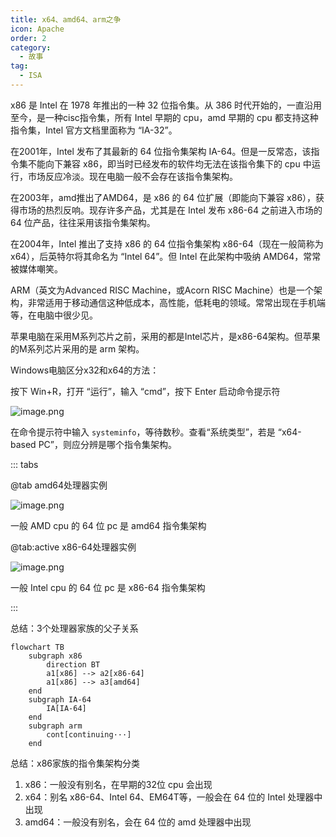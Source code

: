 ```yaml
---
title: x64、amd64、arm之争
icon: Apache
order: 2
category:
  - 故事
tag:
  - ISA
---
```


x86 是 Intel 在 1978 年推出的一种 32 位指令集。从 386 时代开始的，一直沿用至今，是一种cisc指令集，所有 Intel 早期的 cpu，amd 早期的 cpu 都支持这种指令集，Intel 官方文档里面称为 “IA-32”。

在2001年，Intel 发布了其最新的 64 位指令集架构 IA-64。但是一反常态，该指令集不能向下兼容 x86，即当时已经发布的软件均无法在该指令集下的 cpu 中运行，市场反应冷淡。现在电脑一般不会存在该指令集架构。

在2003年，amd推出了AMD64，是 x86 的 64 位扩展（即能向下兼容 x86），获得市场的热烈反响。现存许多产品，尤其是在 Intel 发布 x86-64 之前进入市场的 64 位产品，往往采用该指令集架构。

在2004年，Intel 推出了支持 x86 的 64 位指令集架构 x86-64（现在一般简称为x64），后英特尔将其命名为 “Intel 64”。但 Intel 在此架构中吸纳 AMD64，常常被媒体嘲笑。

ARM（英文为Advanced RISC Machine，或Acorn RISC Machine）也是一个架构，非常适用于移动通信这种低成本，高性能，低耗电的领域。常常出现在手机端等，在电脑中很少见。

苹果电脑在采用M系列芯片之前，采用的都是Intel芯片，是x86-64架构。但苹果的M系列芯片采用的是 arm 架构。


Windows电脑区分x32和x64的方法：

按下 Win+R，打开 “运行”，输入 “cmd”，按下 Enter 启动命令提示符

![image.png](https://cdn.jsdelivr.net/gh/shenbourne/Image-Hosting-Service@main/blog/202402160407495.png)

在命令提示符中输入 `systeminfo`，等待数秒。查看“系统类型”，若是 “x64-based PC”，则应分辨是哪个指令集架构。

::: tabs

@tab amd64处理器实例

![image.png](https://cdn.jsdelivr.net/gh/shenbourne/Image-Hosting-Service@main/blog/202402160411994.png)

一般 AMD cpu 的 64 位 pc 是 amd64 指令集架构

@tab:active x86-64处理器实例

![image.png](https://cdn.jsdelivr.net/gh/shenbourne/Image-Hosting-Service@main/blog/202402160409577.png)

一般 Intel cpu 的 64 位 pc 是 x86-64 指令集架构

:::

总结：3个处理器家族的父子关系

```mermaid
flowchart TB
	subgraph x86
		direction BT
		a1[x86] --> a2[x86-64]
		a1[x86] --> a3[amd64]
	end
	subgraph IA-64
		IA[IA-64]
	end
	subgraph arm
		cont[continuing···]
	end
```



总结：x86家族的指令集架构分类

1. x86：一般没有别名，在早期的32位 cpu 会出现
2. x64：别名 x86-64、Intel 64、EM64T等，一般会在 64 位的 Intel 处理器中出现
3. amd64：一般没有别名，会在 64 位的 amd 处理器中出现



